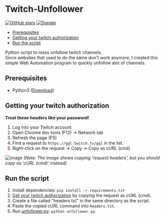 # Twitch-Unfollower
[![GitHub stars](https://img.shields.io/github/stars/TobiasPankner/Twitch-Unfollower.svg?style=social&label=Star)](https://GitHub.com/TobiasPankner/Twitch-Unfollower/stargazers/)
[![Donate](https://img.shields.io/badge/Donate-PayPal-green.svg)](https://www.paypal.com/cgi-bin/webscr?cmd=_s-xclick&hosted_button_id=3TU2XDBK2JFU4&source=url)

- [Prerequisites](#prerequisites)
- [Getting your twitch authorization](#getting-your-twitch-authorization)
- [Run the script](#run-the-script)

Python script to mass unfollow twitch channels.  
Since websites that used to do the same don't work anymore, I created this simple Web Automation program to quickly unfollow alot of channels.


## Prerequisites  
  
 - Python3 ([Download](https://www.python.org/downloads/)) 

## Getting your twitch authorization
**Treat these headers like your password!**

1. Log into your Twitch account
2. Open Chrome dev tools (F12) -> Network tab
3. Refresh the page (F5)
4. Find a request to `https://gql.twitch.tv/gql` in the list.
5. Right-click on the request -> Copy -> Copy as cURL (cmd)

![image](https://user-images.githubusercontent.com/39444749/206862007-63c4c0ed-dbfa-4e71-8f34-2d42f75dd63a.png)
*(Note: The image shows copying 'request headers', but you should copy as 'cURL (cmd)' instead)*

## Run the script

 1. Install dependencies:   ```pip install -r requirements.txt```
 2.  [Get your twitch authorization](#getting-your-twitch-authorization) by copying the request as cURL (cmd).
 3. Create a file called "headers.txt" in the same directory as the script.
 4. Paste the copied cURL command into `headers.txt`.
 5. Run [unfollower.py](unfollower.py): `python unfollower.py`
